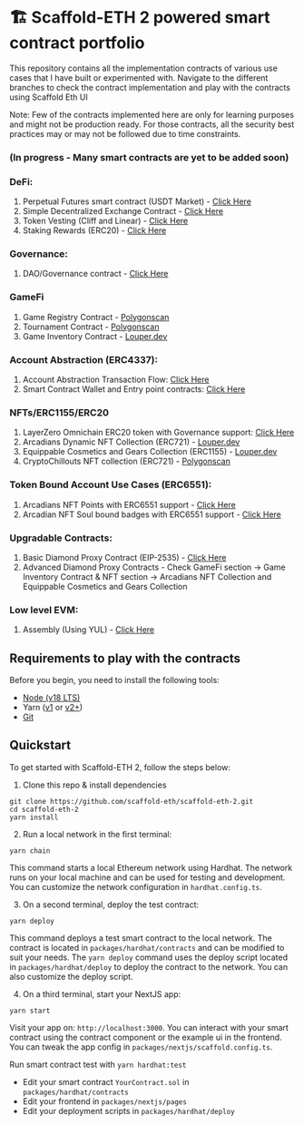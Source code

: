 # 🏗 Scaffold-ETH 2 powered smart contract portfolio

This repository contains all the implementation contracts of various use cases that I have built or experimented with. Navigate to the different branches to check the contract implementation and play with the contracts using Scaffold Eth UI

Note: Few of the contracts implemented here are only for learning purposes and might not be production ready.
For those contracts, all the security best practices may or may not be followed due to time constraints.

### (In progress - Many smart contracts are yet to be added soon)

### DeFi:

1. Perpetual Futures smart contract (USDT Market) - [Click Here](https://github.com/venkatesh16031999/Blockchain/tree/defi/perpetual-contract)
2. Simple Decentralized Exchange Contract - [Click Here](https://github.com/venkatesh16031999/DEX-Contract-Eth-Scafold-2/tree/defi/dex-smart-contract)
3. Token Vesting (Cliff and Linear) - [Click Here](https://github.com/venkatesh16031999/Blockchain/tree/defi/token-vesting)
4. Staking Rewards (ERC20) - [Click Here](https://github.com/venkatesh16031999/Blockchain/tree/defi/staking-rewards)

### Governance:

1. DAO/Governance contract - [Click Here](https://github.com/venkatesh16031999/Blockchain/tree/governance/DAO)

### GameFi

1. Game Registry Contract - [Polygonscan](https://polygonscan.com/address/0xef404c4a2365831e97d1a545678d069d4d2e5220)
2. Tournament Contract - [Polygonscan](https://polygonscan.com/address/0xb3f86580ec10a9168c51b98c52991c2a0332bb58)
3. Game Inventory Contract - [Louper.dev](https://louper.dev/diamond/0x40678c11AB8E35Af60C2B597F80157a61dFCa38B?network=polygon)

### Account Abstraction (ERC4337):

1. Account Abstraction Transaction Flow: [Click Here](https://github.com/venkatesh16031999/Blockchain/tree/erc4337/account-abstraction)
2. Smart Contract Wallet and Entry point contracts: [Click Here](https://github.com/venkatesh16031999/Account-Abstraction-Smart-Contracts)

### NFTs/ERC1155/ERC20

1. LayerZero Omnichain ERC20 token with Governance support: [Click Here](https://github.com/venkatesh16031999/Blockchain/tree/ERC20/multichain-layerzero-token)
2. Arcadians Dynamic NFT Collection (ERC721) - [Louper.dev](https://louper.dev/diamond/0x40678c11AB8E35Af60C2B597F80157a61dFCa38B?network=polygon)
3. Equippable Cosmetics and Gears Collection (ERC1155) - [Louper.dev](https://louper.dev/diamond/0x12379B557eB3D05f2c453817C5e53290fc65Ce6e?network=polygon)
4. CryptoChillouts NFT collection (ERC721) - [Polygonscan](https://polygonscan.com/token/0xa200a54daed579fda6f5ed86de93047bd9d595d7)

### Token Bound Account Use Cases (ERC6551): 

1. Arcadians NFT Points with ERC6551 support - [Click Here](https://github.com/venkatesh16031999/Blockchain/tree/ERC6551/NFT-Experience-And-Reputation)
2. Arcadian NFT Soul bound badges with ERC6551 support - [Click Here](https://github.com/venkatesh16031999/Blockchain/tree/ERC6551/NFT-Experience-And-Reputation)

### Upgradable Contracts:

1. Basic Diamond Proxy Contract (EIP-2535) - [Click Here](https://github.com/venkatesh16031999/Blockchain/tree/upgradable/diamond-proxy-contract) 
2. Advanced Diamond Proxy Contracts - Check GameFi section -> Game Inventory Contract & NFT section -> Arcadians NFT Collection and Equippable Cosmetics and Gears Collection

### Low level EVM:

1. Assembly (Using YUL) - [Click Here](https://github.com/venkatesh16031999/Blockchain/tree/EVM/Assembly)

## Requirements to play with the contracts

Before you begin, you need to install the following tools:

- [Node (v18 LTS)](https://nodejs.org/en/download/)
- Yarn ([v1](https://classic.yarnpkg.com/en/docs/install/) or [v2+](https://yarnpkg.com/getting-started/install))
- [Git](https://git-scm.com/downloads)

## Quickstart

To get started with Scaffold-ETH 2, follow the steps below:

1. Clone this repo & install dependencies

```
git clone https://github.com/scaffold-eth/scaffold-eth-2.git
cd scaffold-eth-2
yarn install
```

2. Run a local network in the first terminal:

```
yarn chain
```

This command starts a local Ethereum network using Hardhat. The network runs on your local machine and can be used for testing and development. You can customize the network configuration in `hardhat.config.ts`.

3. On a second terminal, deploy the test contract:

```
yarn deploy
```

This command deploys a test smart contract to the local network. The contract is located in `packages/hardhat/contracts` and can be modified to suit your needs. The `yarn deploy` command uses the deploy script located in `packages/hardhat/deploy` to deploy the contract to the network. You can also customize the deploy script.

4. On a third terminal, start your NextJS app:

```
yarn start
```

Visit your app on: `http://localhost:3000`. You can interact with your smart contract using the contract component or the example ui in the frontend. You can tweak the app config in `packages/nextjs/scaffold.config.ts`.

Run smart contract test with `yarn hardhat:test`

- Edit your smart contract `YourContract.sol` in `packages/hardhat/contracts`
- Edit your frontend in `packages/nextjs/pages`
- Edit your deployment scripts in `packages/hardhat/deploy`
